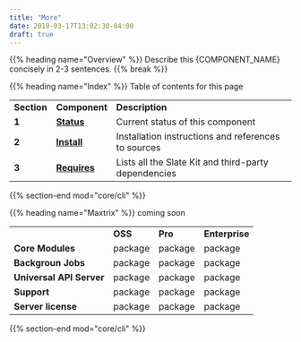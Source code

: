 ```yaml
---
title: "More"
date: 2019-03-17T13:02:30-04:00
draft: true
---
```


{{% heading name="Overview" %}}
Describe this {COMPONENT_NAME} concisely in 2-3 sentences.
{{% break %}}

{{% heading name="Index" %}}
Table of contents for this page
<table class="table table-bordered table-striped">
    <tr>
        <td><strong>Section</strong></td>
        <td><strong>Component</strong></td>
        <td><strong>Description</strong></td>
    </tr>
    <tr>
        <td><strong>1</strong></td>
        <td><strong><a class="url-ch" href="core/cli#status">Status</a></strong></td>
        <td>Current status of this component</td>
    </tr>
    <tr>
        <td><strong>2</strong></td>
        <td><strong><a class="url-ch" href="core/cli#install">Install</a></strong></td>
        <td>Installation instructions and references to sources</td>
    </tr>
    <tr>
        <td><strong>3</strong></td>
        <td><strong><a class="url-ch" href="core/cli#requires">Requires</a></strong></td>
        <td>Lists all the Slate Kit and third-party dependencies</td>
    </tr>
</table>
{{% section-end mod="core/cli" %}}


{{% heading name="Maxtrix" %}}
coming soon

<table class="table table-bordered table-striped">
    <tr>
        <td><strong></strong></td>
        <td><strong>OSS</strong></td>
        <td><strong>Pro</strong></td>
        <td><strong>Enterprise</strong></td>
    </tr>
    <tr>
        <td><strong>Core Modules</strong></td>
        <td>package</td>
        <td>package</td>
        <td>package</td>
    </tr>
    <tr>
        <td><strong>Backgroun Jobs</strong></td>
        <td>package</td>
        <td>package</td>
        <td>package</td>
    </tr>
    <tr>
        <td><strong>Universal API Server</strong></td>
        <td>package</td>
        <td>package</td>
        <td>package</td>
    </tr>
    <tr>
        <td><strong>Support</strong></td>
        <td>package</td>
        <td>package</td>
        <td>package</td>
    </tr>
    <tr>
        <td><strong>Server license</strong></td>
        <td>package</td>
        <td>package</td>
        <td>package</td>
    </tr>
</table>
{{% section-end mod="core/cli" %}}

